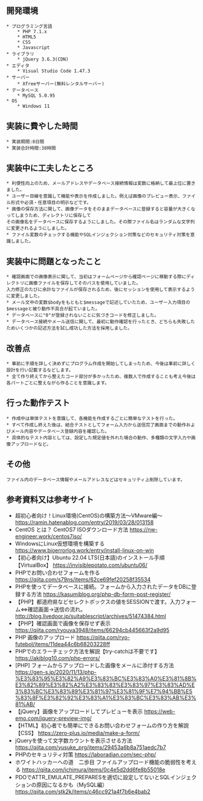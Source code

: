 ## 開発環境
	* プログラミング言語
		* PHP 7.1.x
		* HTML5
		* CSS
		* Javascript
	* ライブラリ
		* jQuery 3.6.3(CDN)
	* エディタ
		* Visual Studio Code 1.47.3
	* サーバー
		* Xfreeサーバー(無料レンタルサーバー)
	* データベース
		* MySQL 5.0.95
	* OS
		* Windows 11

## 実装に費やした時間
	* 実装期間:8日間
	* 実装合計時間:38時間

## 実装中に工夫したところ
	* 利便性向上のため、メールアドレスやデータベース接続情報は変数に格納して最上位に置きました。
	* ユーザー目線を意識して機能や表示を作成しました。例えば画像のプレビュー表示、ファイル形式や必須・任意項目の明示などです。
	* 画像の保存方法に関して、画像データをそのままデータベースに登録すると容量が大きくなってしまうため、ディレクトリに保存して
	その画像名をデータベースに保存するようにしました。その際ファイル名はランダムな文字列に変更されるようにしました。
	* ファイル変数のチェックする機能やSQLインジェクション対策などのセキュリティ対策を意識しました。

## 実装中に問題となったこと
	* 確認画面での画像表示に関して、当初はフォームページから確認ページに移動する際にディレクトリに画像ファイルを保存してそのパスを使用していました。
	入力修正のたびに余計なファイルが保存されるため、後にセッションを使用して表示するように変更しました。
	* メール文中の変数$bodyをもともと$messageで記述していたため、ユーザー入力項目の$messageと被り動作不具合が起ていました。
	* データベースに"0"が登録されないことに気づきコードを修正しました。
	* データベース接続やメール送信に関して、最初に動作確認を行ったとき、どちらも失敗したためいくつかの記述方法を試し成功した方法を採用しました。

## 改善点
	* 事前に手順を詳しく決めずにプログラム作成を開始してしまったため、今後は事前に詳しく設計を行い記載するなどします。
	* 全て作り終えてから整えたコード部分が多かったため、複数人で作成することも考え今後は各パートごとに整えながら作ることを意識します。

## 行った動作テスト
	* 作成中は単体テストを意識して、各機能を作成するごとに簡単なテストを行った。
	* すべて作成し終えた後は、結合テストとしてフォーム入力から送信完了画面までの動作およびメール内容やデータベース登録内容を確認した。
	* 具体的なテスト内容としては、設定した規定値を外れた場合の動作、多種類の文字入力や画像アップロードなど。

## その他
	ファイル内のデータベース情報やメールアドレスなどはセキュリティ上削除しています。	

## 参考資料又は参考サイト
* 超初心者向け！Linux環境(CentOS)の構築方法～VMware編～
https://ramin.hatenablog.com/entry/2019/03/28/013158
* CentOS とは？ CentOS7 ISOダウンロード方法
https://nw-engineer.work/centos7iso/
* WindowsにLinux仮想環境を構築する
https://www.bioerrorlog.work/entry/install-linux-on-win
* 【初心者向け】Ubuntu 22.04 LTS(日本語)のインストール手順【VirtualBox】
https://invisiblepotato.com/ubuntu06/
* PHPでお問い合わせフォームを作る
https://qiita.com/s79ns/items/62ce69fef20258f35534
* PHPを使ってデータベースに接続。フォームから入力されたデータをDBに登録する方法
https://kasumiblog.org/php-db-form-post-register/
* 【PHP】都道府県などセレクトボックスの値をSESSIONで渡す。入力フォーム⇔確認画面→送信の流れ。
http://blog.livedoor.jp/suitablescript/archives/51474384.html
* 【PHP】確認画面で画像を保存せず表示
https://qiita.com/ryouya3948/items/66294cb445663f2a9d95
* PHP 画像のアップロード
https://qiita.com/ryo-futebol/items/11dea44c6b68203228ff
* PHPでのエラーチェック方法を解説【try-catchは不要です】
https://akiblog10.com/php-errors/
* [PHP] フォームからアップロードした画像をメールに添付する方法
https://gen-s.jp/2020/11/13/php-%E3%83%95%E3%82%A9%E3%83%BC%E3%83%A0%E3%81%8B%E3%82%89%E3%82%A2%E3%83%83%E3%83%97%E3%83%AD%E3%83%BC%E3%83%89%E3%81%97%E3%81%9F%E7%94%BB%E5%83%8F%E3%82%92%E3%83%A1%E3%83%BC%E3%83%AB%E3%81%AB/
* 【jQuery】画像をアップロードしてプレビューを表示
https://web-emo.com/jquery-preview-img/
* 【HTML】初心者でも簡単にできるお問い合わせフォームの作り方を解説【CSS】
https://zero-plus.io/media/make-a-form/
* jQueryを使って文字数カウントを表示させる方法
https://qiita.com/yusuke_prg/items/29453a6b8a751aedc7b7
* PHPのセキュリティ対策
https://laboradian.com/sec-php/
* ホワイトハッカーへの道　二歩目 ファイルアップロード機能の脆弱性を考える
https://qiita.com/ichimura/items/0c4e5d2dd6fe8b55018e
* PDOでATTR_EMULATE_PREPARESを適切に設定してないとSQLインジェクションの原因になるかも（MySQL編）
https://qiita.com/stk2k/items/c46cc921a4f7b6e4bab2
